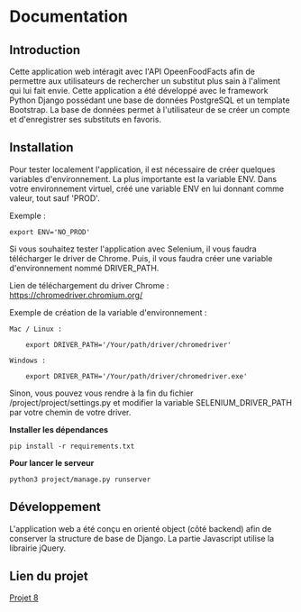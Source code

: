 # Documentation

## Introduction
Cette application web intéragit avec l'API OpeenFoodFacts afin de permettre aux utilisateurs de rechercher un substitut plus sain à l'aliment qui lui fait envie. Cette application a été développé avec le framework Python Django possédant une base de données PostgreSQL et un template Bootstrap. La base de données permet à l'utilisateur de se créer un compte et d'enregistrer ses substituts en favoris.

## Installation
Pour tester localement l'application, il est nécessaire de créer quelques variables d'environnement.
La plus importante est la variable ENV. Dans votre environnement virtuel, créé une variable ENV en lui donnant comme valeur, tout sauf 'PROD'.

Exemple : 

    export ENV='NO_PROD'

Si vous souhaitez tester l'application avec Selenium, il vous faudra télécharger le driver de Chrome. Puis, il vous faudra créer une variable d'environnement nommé DRIVER_PATH.

Lien de téléchargement du driver Chrome : https://chromedriver.chromium.org/

Exemple de création de la variable d'environnement : 

    Mac / Linux : 

        export DRIVER_PATH='/Your/path/driver/chromedriver'
    
    Windows :
        
        export DRIVER_PATH='/Your/path/driver/chromedriver.exe'

Sinon, vous pouvez vous rendre à la fin du fichier /project/project/settings.py et modifier la variable SELENIUM_DRIVER_PATH par votre chemin de votre driver.

**Installer les dépendances**

    pip install -r requirements.txt

**Pour lancer le serveur**

    python3 project/manage.py runserver

## Développement
L'application web a été conçu en orienté object (côté backend) afin de conserver la structure de base de Django. La partie Javascript utilise la librairie jQuery.

## Lien du projet
[Projet 8](https://project8-elodiemeunier.herokuapp.com/ "Pur Beurre")